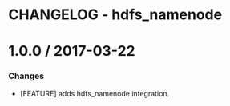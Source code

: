 # CHANGELOG - hdfs_namenode

1.0.0 / 2017-03-22
==================

### Changes

* [FEATURE] adds hdfs_namenode integration.
